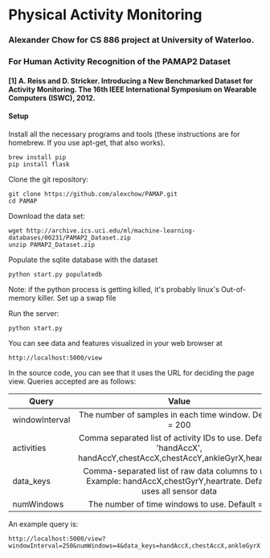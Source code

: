 # Physical Activity Monitoring
### Alexander Chow for CS 886 project at University of Waterloo.
### For Human Activity Recognition of the PAMAP2 Dataset
#### [1] A. Reiss and D. Stricker. Introducing a New Benchmarked Dataset for Activity Monitoring. The 16th IEEE International Symposium on Wearable Computers (ISWC), 2012. 

#### Setup

Install all the necessary programs and tools (these instructions are for homebrew. If you use apt-get, that also works).

    brew install pip
    pip install flask

Clone the git repository:

    git clone https://github.com/alexchow/PAMAP.git
    cd PAMAP

Download the data set:

    wget http://archive.ics.uci.edu/ml/machine-learning-databases/00231/PAMAP2_Dataset.zip
    unzip PAMAP2_Dataset.zip

Populate the sqlite database with the dataset

    python start.py populatedb

Note: if the python process is getting killed, it's probably linux's Out-of-memory killer. Set up a swap file

Run the server:

    python start.py

You can see data and features visualized in your web browser at 

    http://localhost:5000/view

In the source code, you can see that it uses the URL for deciding the page view. Queries accepted are as follows:

| Query         | Value         | 
| ------------- |:-------------:| 
| windowInterval| The number of samples in each time window. Default = 200               | 
| activities    | Comma separated list of activity IDs to use. Default = 'handAccX', handAccY,chestAccX,chestAccY,ankleGyrX,heartrate               | 
| data\_keys              | Comma-separated list of raw data columns to use. Example: handAccX,chestGyrY,heartrate. Default uses all sensor data               | 
| numWindows | The number of time windows to use. Default = 3| 

An example query is:

    http://localhost:5000/view?windowInterval=250&numWindows=4&data_keys=handAccX,chestAccX,ankleGyrX

